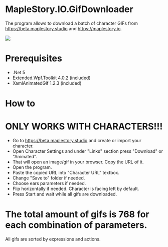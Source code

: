 # MapleStory.IO.GifDownloader
The program allows to download a batch of character GIFs from https://beta.maplestory.studio and https://maplestory.io.

<img src="https://i.imgur.com/CZ9vTjW.png" />

# Prerequisites
- .Net 5
- Extended.Wpf.Toolkit 4.0.2 (included)
- XamlAnimatedGif 1.2.3 (included)

# How to
<h1>ONLY WORKS WITH CHARACTERS!!!</h1>

- Go to https://beta.maplestory.studio and create or import your character.
- Open Character Settings and under "Links" section press "Download" or "Animated".
- That will open an image/gif in your browser. Copy the URL of it.
- Open the program.
- Paste the copied URL into "Character URL" textbox.
- Change "Save to" folder if needed.
- Choose ears parameters if needed.
- Flip horizontally if needed. Character is facing left by default.
- Press Start and wait while all gifs are downloaded.

<h1>The total amount of gifs is 768 for each combination of parameters.</h1>

All gifs are sorted by expressions and actions.